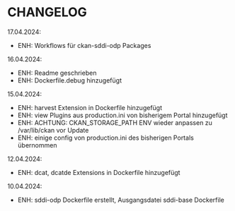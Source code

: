 CHANGELOG
=========

17.04.2024:

* ENH: Workflows für ckan-sddi-odp Packages

16.04.2024:

* ENH: Readme geschrieben
* ENH: Dockerfile.debug hinzugefügt

15.04.2024:

* ENH: harvest Extension in Dockerfile hinzugefügt
* ENH: view Plugins aus production.ini von bisherigem Portal hinzugefügt
* ENH: ACHTUNG: CKAN_STORAGE_PATH ENV wieder anpassen zu /var/lib/ckan vor Update
* ENH: einige config von production.ini des bisherigen Portals übernommen

12.04.2024:

* ENH: dcat, dcatde Extensions in Dockerfile hinzugefügt

10.04.2024:

* ENH: sddi-odp Dockerfile erstellt, Ausgangsdatei sddi-base Dockerfile
